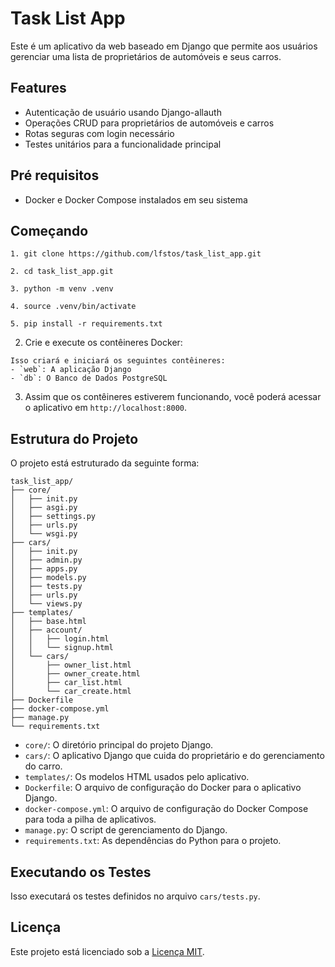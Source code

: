 # Task List App

Este é um aplicativo da web baseado em Django que permite aos usuários gerenciar uma lista de proprietários de automóveis e seus carros.

## Features

- Autenticação de usuário usando Django-allauth
- Operações CRUD para proprietários de automóveis e carros
- Rotas seguras com login necessário
- Testes unitários para a funcionalidade principal

## Pré requisitos

- Docker e Docker Compose instalados em seu sistema

## Começando
```
1. git clone https://github.com/lfstos/task_list_app.git

2. cd task_list_app.git

3. python -m venv .venv

4. source .venv/bin/activate

5. pip install -r requirements.txt
```

2. Crie e execute os contêineres Docker:

```
Isso criará e iniciará os seguintes contêineres:
- `web`: A aplicação Django
- `db`: O Banco de Dados PostgreSQL
```

3. Assim que os contêineres estiverem funcionando, você poderá acessar o aplicativo em `http://localhost:8000`.

## Estrutura do Projeto

O projeto está estruturado da seguinte forma:

```
task_list_app/
├── core/
│   ├── init.py
│   ├── asgi.py
│   ├── settings.py
│   ├── urls.py
│   └── wsgi.py
├── cars/
│   ├── init.py
│   ├── admin.py
│   ├── apps.py
│   ├── models.py
│   ├── tests.py
│   ├── urls.py
│   └── views.py
├── templates/
│   ├── base.html
│   ├── account/
│   │   ├── login.html
│   │   └── signup.html
│   └── cars/
│       ├── owner_list.html
│       ├── owner_create.html
│       ├── car_list.html
│       └── car_create.html
├── Dockerfile
├── docker-compose.yml
├── manage.py
└── requirements.txt
```

- `core/`: O diretório principal do projeto Django.
- `cars/`: O aplicativo Django que cuida do proprietário e do gerenciamento do carro.
- `templates/`: Os modelos HTML usados ​​pelo aplicativo.
- `Dockerfile`: O arquivo de configuração do Docker para o aplicativo Django.
- `docker-compose.yml`: O arquivo de configuração do Docker Compose para toda a pilha de aplicativos.
- `manage.py`: O script de gerenciamento do Django.
- `requirements.txt`: As dependências do Python para o projeto.

## Executando os Testes

Isso executará os testes definidos no arquivo `cars/tests.py`.

## Licença

Este projeto está licenciado sob a [Licença MIT](LICENSE).

